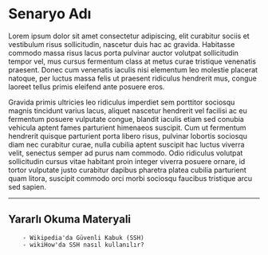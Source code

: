 # Senaryo Adı

Lorem ipsum dolor sit amet consectetur adipiscing, elit curabitur sociis et vestibulum risus sollicitudin, nascetur duis hac ac gravida. Habitasse commodo massa risus lacus porta pulvinar auctor volutpat sollicitudin tempor vel, mus cursus fermentum class at metus curae tristique venenatis praesent. Donec cum venenatis iaculis nisi elementum leo molestie placerat natoque, per luctus massa felis ut praesent ridiculus hendrerit mus, congue laoreet tellus primis eleifend ante posuere eros.

Gravida primis ultricies leo ridiculus imperdiet sem porttitor sociosqu magnis tincidunt varius lacus, aliquet nascetur hendrerit vel facilisi ac eu fermentum posuere vulputate congue, blandit iaculis etiam sed conubia vehicula aptent fames parturient himenaeos suscipit. Cum ut fermentum hendrerit quisque parturient porta libero risus, pulvinar lobortis sociosqu diam nec curabitur curae, nulla cubilia aptent suscipit hac luctus viverra velit, senectus semper ad purus nam commodo. Odio ridiculus volutpat sollicitudin cursus vitae habitant proin integer viverra posuere ornare, id tortor vulputate justo curabitur dapibus pharetra platea cubilia parturient quam litora, suscipit commodo orci morbi sociosqu faucibus tristique arcu sed sapien.

---

## Yararlı Okuma Materyali

``` {.sh}
    - Wikipedia'da Güvenli Kabuk (SSH)
    - wikiHow'da SSH nasıl kullanılır?
```
